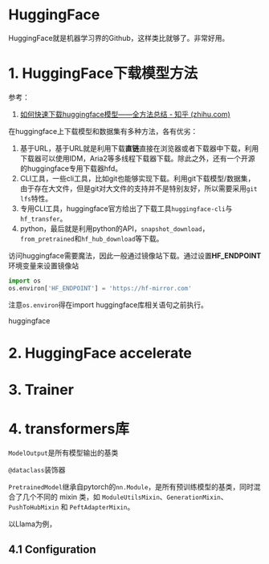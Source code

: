 # HuggingFace

HuggingFace就是机器学习界的Github，这样类比就够了。非常好用。



# 1. HuggingFace下载模型方法

参考：

1. [如何快速下载huggingface模型——全方法总结 - 知乎 (zhihu.com)](https://zhuanlan.zhihu.com/p/663712983)



在huggingface上下载模型和数据集有多种方法，各有优劣：

1. 基于URL，基于URL就是利用下载**直链**直接在浏览器或者下载器中下载，利用下载器可以使用IDM，Aria2等多线程下载器下载。除此之外，还有一个开源的huggingface专用下载器hfd。
2. CLI工具，一些cli工具，比如git也能够实现下载。利用git下载模型/数据集，由于存在大文件，但是git对大文件的支持并不是特别友好，所以需要采用`git lfs`特性。
3. 专用CLI工具，huggingface官方给出了下载工具`huggingface-cli`与`hf_transfer`。
4. python，最后就是利用python的API，`snapshot_download`，`from_pretrained`和`hf_hub_download`等下载。



访问huggingface需要魔法，因此一般通过镜像站下载。通过设置**HF_ENDPOINT**环境变量来设置镜像站 

```python
import os
os.environ['HF_ENDPOINT'] = 'https://hf-mirror.com'
```

注意`os.environ`得在import huggingface库相关语句之前执行。



huggingface



# 2. HuggingFace accelerate



# 3. Trainer



# 4. transformers库

`ModelOutput`是所有模型输出的基类

`@dataclass`装饰器





`PretrainedModel`继承自pytorch的`nn.Module`，是所有预训练模型的基类，同时混合了几个不同的 mixin 类，如 `ModuleUtilsMixin`、`GenerationMixin`、`PushToHubMixin` 和 `PeftAdapterMixin`。



以Llama为例，





## 4.1 Configuration
